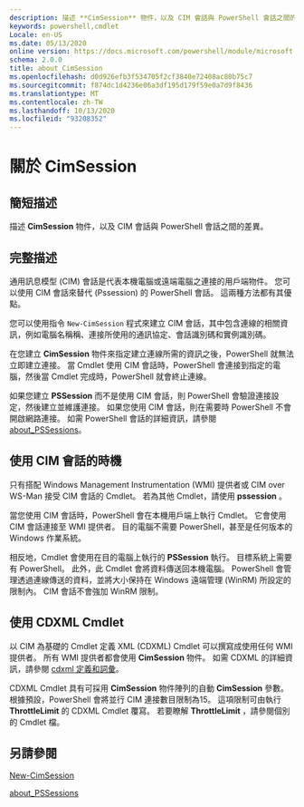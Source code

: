 ```yaml
---
description: 描述 **CimSession** 物件，以及 CIM 會話與 PowerShell 會話之間的差異。
keywords: powershell,cmdlet
Locale: en-US
ms.date: 05/13/2020
online version: https://docs.microsoft.com/powershell/module/microsoft.powershell.core/about/about_cimsession?view=powershell-7.1&WT.mc_id=ps-gethelp
schema: 2.0.0
title: about_CimSession
ms.openlocfilehash: d0d926efb3f534705f2cf3840e72408ac80b75c7
ms.sourcegitcommit: f874dc1d4236e06a3df195d179f59e0a7d9f8436
ms.translationtype: MT
ms.contentlocale: zh-TW
ms.lasthandoff: 10/13/2020
ms.locfileid: "93208352"
---
```

# <a name="about-cimsession"></a>關於 CimSession

## <a name="short-description"></a>簡短描述
描述 **CimSession** 物件，以及 CIM 會話與 PowerShell 會話之間的差異。

## <a name="long-description"></a>完整描述

通用訊息模型 (CIM) 會話是代表本機電腦或遠端電腦之連接的用戶端物件。 您可以使用 CIM 會話來替代 (Pssession) 的 PowerShell 會話。 這兩種方法都有其優點。

您可以使用指令 `New-CimSession` 程式來建立 CIM 會話，其中包含連線的相關資訊，例如電腦名稱稱、連接所使用的通訊協定、會話識別碼和實例識別碼。

在您建立 **CimSession** 物件來指定建立連線所需的資訊之後，PowerShell 就無法立即建立連接。 當 Cmdlet 使用 CIM 會話時，PowerShell 會連接到指定的電腦，然後當 Cmdlet 完成時，PowerShell 就會終止連線。

如果您建立 **PSSession** 而不是使用 CIM 會話，則 PowerShell 會驗證連接設定，然後建立並維護連接。 如果您使用 CIM 會話，則在需要時 PowerShell 不會開啟網路連接。 如需 PowerShell 會話的詳細資訊，請參閱 [about_PSSessions](about_PSSessions.md)。

## <a name="when-to-use-a-cim-session"></a>使用 CIM 會話的時機

只有搭配 Windows Management Instrumentation (WMI) 提供者或 CIM over WS-Man 接受 CIM 會話的 Cmdlet。 若為其他 Cmdlet，請使用 **pssession** 。

當您使用 CIM 會話時，PowerShell 會在本機用戶端上執行 Cmdlet。 它會使用 CIM 會話連接至 WMI 提供者。 目的電腦不需要 PowerShell，甚至是任何版本的 Windows 作業系統。

相反地，Cmdlet 會使用在目的電腦上執行的 **PSSession** 執行。
目標系統上需要有 PowerShell。 此外，此 Cmdlet 會將資料傳送回本機電腦。 PowerShell 會管理透過連線傳送的資料，並將大小保持在 Windows 遠端管理 (WinRM) 所設定的限制內。 CIM 會話不會強加 WinRM 限制。

## <a name="using-cdxml-cmdlets"></a>使用 CDXML Cmdlet

以 CIM 為基礎的 Cmdlet 定義 XML (CDXML) Cmdlet 可以撰寫成使用任何 WMI 提供者。 所有 WMI 提供者都會使用 **CimSession** 物件。 如需 CDXML 的詳細資訊，請參閱 [cdxml 定義和詞彙](/previous-versions/windows/desktop/wmi_v2/cdxml-overview)。

CDXML Cmdlet 具有可採用 **CimSession** 物件陣列的自動 **CimSession** 參數。 根據預設，PowerShell 會將並行 CIM 連接數目限制為15。 這項限制可由執行 **ThrottleLimit** 的 CDXML Cmdlet 覆寫。 若要瞭解 **ThrottleLimit** ，請參閱個別的 Cmdlet 檔。

## <a name="see-also"></a>另請參閱

[New-CimSession](xref:CimCmdlets.New-CimSession)

[about_PSSessions](about_PSSessions.md)


